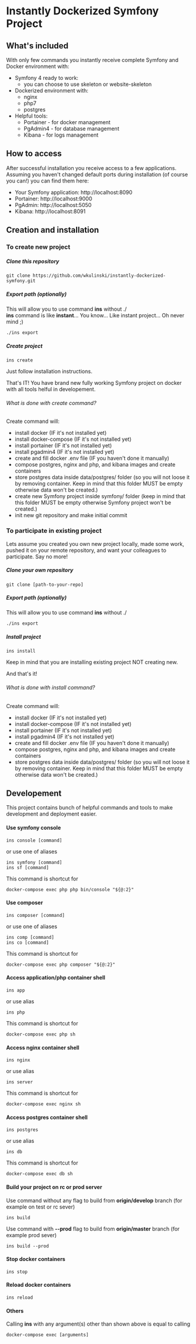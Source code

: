 # Instantly Dockerized Symfony Project

## What's included
With only few commands you instantly receive complete Symfony and Docker
environment with:
- Symfony 4 ready to work:
  - you can choose to use skeleton or website-skeleton
- Dockerized environment with: 
  - nginx
  - php7
  - postgres
- Helpful tools: 
  - Portainer - for docker management
  - PgAdmin4 - for database management
  - Kibana - for logs management

## How to access
After successful installation you receive access to a few applications. 
Assuming you haven't changed default ports during installation (of course you can!) you can find them here:
- Your Symfony application: http://localhost:8090
- Portainer: http://localhost:9000
- PgAdmin: http://localhost:5050
- Kibana: http://localhost:8091

## Creation and installation
### To create new project
##### Clone this repository

```
git clone https://github.com/wkulinski/instantly-dockerized-symfony.git
```

##### Export path (optionally)
This will allow you to use command **ins** without ./  
**ins** command is like **instant**... You know... Like instant project... Oh never mind ;)
```
./ins export
```

##### Create project
```
ins create
```
Just follow installation instructions.

That's IT! You have brand new fully working Symfony project on 
docker with all tools helful in developement.

###### What is done with create command?
Create command will:
- install docker (IF it's not installed yet)
- install docker-compose (IF it's not installed yet)
- install portainer (IF it's not installed yet)
- install pgadmin4 (IF it's not installed yet)
- create and fill docker .env file (IF you haven't done it manually)
- compose postgres, nginx and php, and kibana images and create containers
- store postgres data inside data/postgres/ folder (so you will not loose it by removing container. Keep in mind that this folder MUST be empty otherwise data won't be created.)
- create new Symfony project inside symfony/ folder (keep in mind that this folder MUST be empty otherwise Symfony project won't be created.)
- init new git repository and make initial commit

### To participate in existing project
Lets assume you created you own new project locally, made some work, 
pushed it on your remote repository, and want your colleagues 
to participate. Say no more!

##### Clone your own repository

```
git clone [path-to-your-repo]
```

##### Export path (optionally)
This will allow you to use command **ins** without ./
```
./ins export
```

##### Install project
```
ins install
```

Keep in mind that you are installing existing project NOT creating new.

And that's it!

###### What is done with install command?
Create command will:
- install docker (IF it's not installed yet)
- install docker-compose (IF it's not installed yet)
- install portainer (IF it's not installed yet)
- install pgadmin4 (IF it's not installed yet)
- create and fill docker .env file (IF you haven't done it manually)
- compose postgres, nginx and php, and kibana images and create containers
- store postgres data inside data/postgres/ folder (so you will not loose it by removing container. Keep in mind that this folder MUST be empty otherwise data won't be created.)

## Developement
This project contains bunch of helpful commands and tools to make development 
and deployment easier.

#### Use symfony console
```
ins console [command]
```
or use one of aliases
```
ins symfony [command]
ins sf [command]
```

This command is shortcut for
```
docker-compose exec php php bin/console "${@:2}"
```

#### Use composer
```
ins composer [command]
```
or use one of aliases
```
ins comp [command]
ins co [command]
```

This command is shortcut for
```
docker-compose exec php composer "${@:2}"
```

#### Access application/php container shell
```
ins app
```
or use alias
```
ins php
```

This command is shortcut for
```
docker-compose exec php sh
```

#### Access nginx container shell
```
ins nginx
```
or use alias
```
ins server
```
This command is shortcut for
```
docker-compose exec nginx sh
```


#### Access postgres container shell
```
ins postgres
```
or use alias
```
ins db
```
This command is shortcut for
```
docker-compose exec db sh
```

#### Build your project on rc or prod server
Use command without any flag to build from **origin/develop** branch (for example on test or rc sever)
```
ins build
```
Use command with **--prod** flag to build from **origin/master** branch (for example prod sever)
```
ins build --prod
```


#### Stop docker containers
```
ins stop
```

#### Reload docker containers
```
ins reload
```

#### Others
Calling **ins** with any argument(s) other than shown above is equal to calling
```
docker-compose exec [arguments]
```

